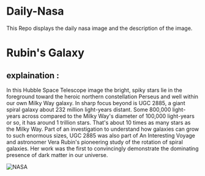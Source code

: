 # Daily-Nasa

This Repo displays the daily nasa image and the description of the image.

<!--NASA-->
# Rubin's Galaxy
## explaination :

In this Hubble Space Telescope image the bright, spiky stars lie in the foreground toward the heroic northern constellation Perseus and well within our own Milky Way galaxy. In sharp focus beyond is UGC 2885, a giant spiral galaxy about 232 million light-years distant. Some 800,000 light-years across compared to the Milky Way's diameter of 100,000 light-years or so, it has around 1 trillion stars. That's about 10 times as many stars as the Milky Way. Part of an investigation to understand how galaxies can grow to such enormous sizes, UGC 2885 was also part of An Interesting Voyage and astronomer Vera Rubin's pioneering study of the rotation of spiral galaxies. Her work was the first to convincingly demonstrate the dominating presence of dark matter in our universe.

![NASA](https://apod.nasa.gov/apod/image/2304/RubinsGalaxy_hst1024.jpg)
<!--/NASA-->